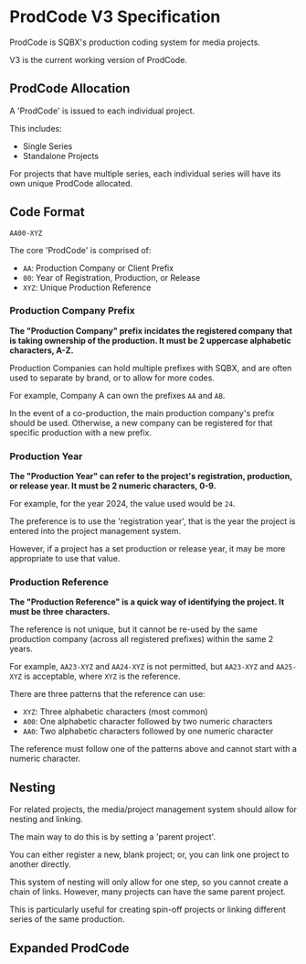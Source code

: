 
# ProdCode V3 Specification

ProdCode is SQBX's production coding system for media projects.

V3 is the current working version of ProdCode.
## ProdCode Allocation

A 'ProdCode' is issued to each individual project.

This includes:

* Single Series
* Standalone Projects

For projects that have multiple series, each individual series will have its own unique ProdCode allocated.
## Code Format

`AA00-XYZ`

The core 'ProdCode' is comprised of:

* `AA`: Production Company or Client Prefix
* `00`: Year of Registration, Production, or Release
* `XYZ`: Unique Production Reference

### Production Company Prefix

**The "Production Company" prefix incidates the registered company that is taking ownership of the production. It must be 2 uppercase alphabetic characters, A-Z.**

Production Companies can hold multiple prefixes with SQBX, and are often used to separate by brand, or to allow for more codes.

For example, Company A can own the prefixes `AA` and `AB`.

In the event of a co-production, the main production company's prefix should be used. Otherwise, a new company can be registered for that specific production with a new prefix.

### Production Year

**The "Production Year" can refer to the project's registration, production, or release year. It must be 2 numeric characters, 0-9.**

For example, for the year 2024, the value used would be `24`.

The preference is to use the 'registration year', that is the year the project is entered into the project management system.

However, if a project has a set production or release year, it may be more appropriate to use that value.

### Production Reference

**The "Production Reference" is a quick way of identifying the project. It must be three characters.**

The reference is not unique, but it cannot be re-used by the same production company (across all registered prefixes) within the same 2 years.

For example, `AA23-XYZ` and `AA24-XYZ` is not permitted, but `AA23-XYZ` and `AA25-XYZ` is acceptable, where `XYZ` is the reference.

There are three patterns that the reference can use:

* `XYZ`: Three alphabetic characters (most common)
* `A00`: One alphabetic character followed by two numeric characters
* `AA0`: Two alphabetic characters followed by one numeric character

The reference must follow one of the patterns above and cannot start with a numeric character.
## Nesting

For related projects, the media/project management system should allow for nesting and linking.

The main way to do this is by setting a 'parent project'.

You can either register a new, blank project; or, you can link one project to another directly.

This system of nesting will only allow for one step, so you cannot create a chain of links. However, many projects can have the same parent project.

This is particularly useful for creating spin-off projects or linking different series of the same production.
## Expanded ProdCode
